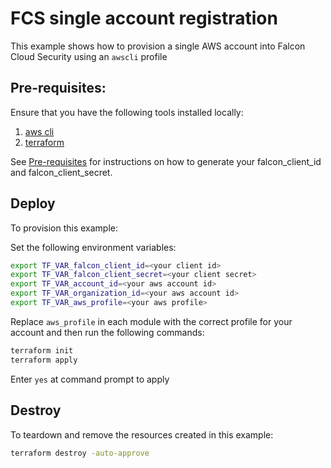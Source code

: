 # FCS single account registration

This example shows how to provision a single AWS account into Falcon Cloud Security using an `awscli` profile

## Pre-requisites:

Ensure that you have the following tools installed locally:

1. [aws cli](https://docs.aws.amazon.com/cli/latest/userguide/install-cliv2.html)
2. [terraform](https://learn.hashicorp.com/tutorials/terraform/install-cli)

See [Pre-requisites](../../README.md#pre-requisites) for instructions on how to generate your falcon_client_id and falcon_client_secret.

## Deploy

To provision this example:

Set the following environment variables:

```sh
export TF_VAR_falcon_client_id=<your client id>
export TF_VAR_falcon_client_secret=<your client secret>
export TF_VAR_account_id=<your aws account id>
export TF_VAR_organization_id=<your aws account id>
export TF_VAR_aws_profile=<your aws profile>
```

Replace `aws_profile` in each module with the correct profile for your account and then run the following commands:

```sh
terraform init
terraform apply
```

Enter `yes` at command prompt to apply


## Destroy

To teardown and remove the resources created in this example:

```sh
terraform destroy -auto-approve
```

